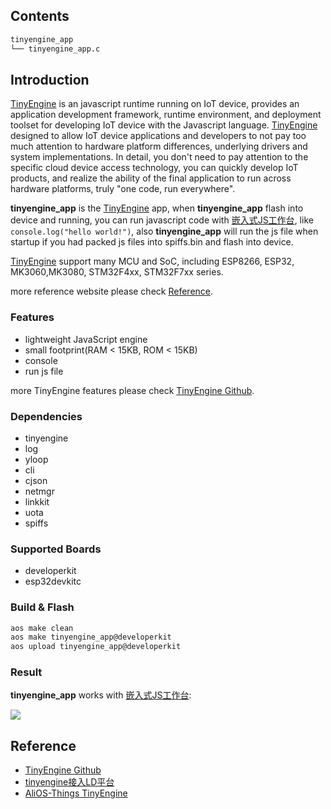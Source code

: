 ## Contents

```sh
tinyengine_app
└── tinyengine_app.c
```

## Introduction

[TinyEngine](../../../middleware/tinyengine) is an javascript runtime running on IoT device, provides an application development framework, runtime environment, and deployment toolset for developing IoT device with the Javascript language. [TinyEngine](../../../middleware/tinyengine) designed to allow IoT device applications and developers to not pay too much attention to hardware platform differences, underlying drivers and system implementations. In detail, you don't need to pay attention to the specific cloud device access technology, you can quickly develop IoT products, and realize the ability of the final application to run across hardware platforms, truly "one code, run everywhere".

**tinyengine_app** is the [TinyEngine](../../../middleware/tinyengine) app, when **tinyengine_app** flash into device and running, you can run javascript code with [嵌入式JS工作台](https://linkdevelop.aliyun.com/deviceapp#/s), like `console.log("hello world!")`, also **tinyengine_app** will run the js file when startup if you had packed js files into spiffs.bin and flash into device.

[TinyEngine](../../../middleware/tinyengine) support many MCU and SoC, including ESP8266, ESP32, MK3060,MK3080, STM32F4xx, STM32F7xx series.


more reference website please check [Reference](#reference).

### Features

* lightweight JavaScript engine
* small footprint(RAM < 15KB, ROM < 15KB)
* console
* run js file

more TinyEngine features please check [TinyEngine Github](https://github.com/aliyun/TinyEngine).

### Dependencies

* tinyengine
* log
* yloop
* cli
* cjson
* netmgr
* linkkit
* uota
* spiffs

### Supported Boards

- developerkit
- esp32devkitc

### Build & Flash

```sh
aos make clean
aos make tinyengine_app@developerkit
aos upload tinyengine_app@developerkit
```

### Result

**tinyengine_app** works with [嵌入式JS工作台](https://linkdevelop.aliyun.com/deviceapp#/s):

![](https://img.alicdn.com/tfs/TB1hPA7pr2pK1RjSZFsXXaNlXXa-1920-938.jpg)

## Reference

* [TinyEngine Github](https://github.com/aliyun/TinyEngine)
* [tinyengine接入LD平台](https://linkdevelop.aliyun.com/device-doc#ebagtb.html)
* [AliOS-Things TinyEngine]([TinyEngine](../../../middleware/tinyengine))